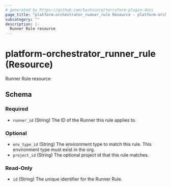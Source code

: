 ```yaml
---
# generated by https://github.com/hashicorp/terraform-plugin-docs
page_title: "platform-orchestrator_runner_rule Resource - platform-orchestrator"
subcategory: ""
description: |-
  Runner Rule resource
---
```


# platform-orchestrator_runner_rule (Resource)

Runner Rule resource



<!-- schema generated by tfplugindocs -->
## Schema

### Required

- `runner_id` (String) The ID of the Runner this rule applies to.

### Optional

- `env_type_id` (String) The environment type to match this rule. This environment type must exist in the org.
- `project_id` (String) The optional project id that this rule matches.

### Read-Only

- `id` (String) The unique identifier for the Runner Rule.
